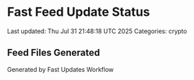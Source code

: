 # Fast Feed Update Status
Last updated: Thu Jul 31 21:48:18 UTC 2025
Categories: crypto

## Feed Files Generated

Generated by Fast Updates Workflow
